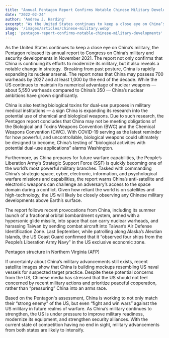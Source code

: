 ```yaml
---
title: "Annual Pentagon Report Confirms Notable Chinese Military Developments"
date: "2022-02-24"
author: 'Andrew J. Harding'
excerpt: "As the United States continues to keep a close eye on China’s military, the Pentagon released its annual report to Congress on China’s military and security developments in November 2021. The report not only confirms that China is continuing its efforts to modernize its military, but it also reveals a notable change in strategy."
image: '/images/articles/chinese-military.webp'
slug: 'pentagon-report-confirms-notable-chinese-military-developments'
---
```

As the United States continues to keep a close eye on China’s military, the Pentagon released its annual report to Congress on China’s military and security developments in November 2021. The report not only confirms that China is continuing its efforts to modernize its military, but it also reveals a notable change in strategy.
​
Breaking from past posture, China is rapidly expanding its nuclear arsenal. The report notes that China may possess 700 warheads by 2027 and at least 1,000 by the end of the decade. While the US continues to maintain its numerical advantage of nuclear weapons — about 5,550 warheads compared to China’s 350 — China’s nuclear ambitions have grown significantly. 
 
China is also testing biological toxins for dual-use purposes in military medical institutions — a sign China is expanding its research into the potential use of chemical and biological weapons. Due to such research, the Pentagon report concludes that China may not be meeting obligations of the Biological and Toxins Weapons Convention (BWC) and the Chemical Weapons Convention (CWC). With COVID-19 serving as the latest reminder for how powerful, and uncontrollable, biological weapons could ultimately be designed to become, China’s testing of “biological activities with potential dual-use applications” alarms Washington.
 
Furthermore, as China prepares for future warfare capabilities, the People’s Liberation Army’s Strategic Support Force (SSF) is quickly becoming one of the world’s most powerful military branches. Tasked with commanding China’s strategic space, cyber, electronic, information, and psychological warfare missions and capabilities, the report warns China’s anti-satellite and electronic weapons can challenge an adversary’s access to the space domain during a conflict. Given how reliant the world is on satellites and high-technology, the US will likely be closely observing any Chinese military developments above Earth’s surface.
 
The report follows recent provocations from China, including its summer launch of a fractional orbital bombardment system, armed with a hypersonic glide missile, into space that can carry nuclear warheads, and harassing Taiwan by sending combat aircraft into Taiwan’s Air Defense Identification Zone. Last September, while patrolling along Alaska’s Aleutian Islands, the US Coast Guard confirmed that it “observed four ships from the People’s Liberation Army Navy” in the US exclusive economic zone. 



Pentagon structure in Northern Virginia (AFP)



If uncertainty about China’s military advancements still exists, recent satellite images show that China is building mockups resembling US naval vessels for suspected target practice. Despite these potential concerns from the US, Chinese media has stressed that the US should not feel concerned by recent military actions and prioritize peaceful cooperation, rather than “pressuring” China into an arms race.
 
Based on the Pentagon's assessment, China is working to not only match their “strong enemy” of the US, but even “fight and win wars” against the US military in future realms of warfare. As China’s military continues to strengthen, the US is under pressure to improve military readiness, modernize its equipment, and strengthen security alliances. With the current state of competition having no end in sight, military advancements from both states are likely to intensify.